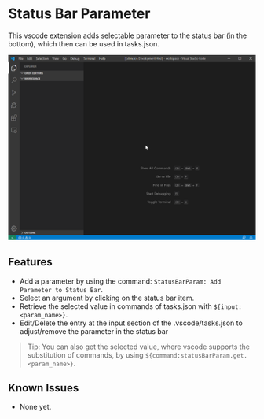 # Status Bar Parameter

This vscode extension adds selectable parameter to the status bar (in the bottom), which then can be used in tasks.json.

![Demo](images/demo.gif)

## Features

* Add a parameter by using the command: `StatusBarParam: Add Parameter to Status Bar`.
* Select an argument by clicking on the status bar item.
* Retrieve the selected value in commands of tasks.json with `${input:<param_name>}`.
* Edit/Delete the entry at the input section of the .vscode/tasks.json to adjust/remove the parameter in the status bar

> Tip: You can also get the selected value, where vscode supports the substitution of commands, by using `${command:statusBarParam.get.<param_name>}`.

## Known Issues

* None yet.